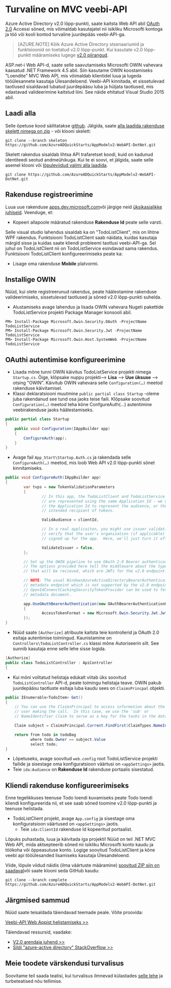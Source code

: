 <properties
    pageTitle="Azure'i AD v2.0 .net-i Veebiteenuste | Microsoft Azure'i"
    description="Kuidas koostada .NET MVC Web Api, mida aktsepteerib sõned nii isikliku Microsofti Account ja töökoha või õppeasutuse konto."
    services="active-directory"
    documentationCenter=".net"
    authors="dstrockis"
    manager="mbaldwin"
    editor=""/>

<tags
    ms.service="active-directory"
    ms.workload="identity"
    ms.tgt_pltfrm="na"
    ms.devlang="dotnet"
    ms.topic="article"
    ms.date="10/10/2016"
    ms.author="dastrock"/>

# <a name="secure-an-mvc-web-api"></a>Turvaline on MVC veebi-API

Azure Active Directory v2.0 lõpp-punkti, saate kaitsta Web API abil [OAuth 2.0](active-directory-v2-protocols.md#oauth2-authorization-code-flow) Accessi sõned, mis võimaldab kasutajatel nii isikliku Microsofti kontoga ja töö või kooli kontod turvaline juurdepääs veebi-API-ga.

> [AZURE.NOTE]
    Kõik Azure Active Directory stsenaariumid ja funktsioonid on toetatud v2.0 lõpp-punkt.  Kui kasutate v2.0 lõpp-punkti määramiseks lugege [v2.0 piirangud](active-directory-v2-limitations.md).

ASP.net-i Web API-d, saate selle saavutamiseks Microsofti OWIN vahevara kaasatud .NET Framework 4.5 abil.  Siin kasutame OWIN koostamiseks "Loendite" MVC Web API, mis võimaldab klientidel luua ja lugeda tööülesannete kasutaja Ülesandeloend.  Veebi-API kinnitada, et sissetulevad taotlused sisaldavad lubatud juurdepääsu luba ja hüljata taotlused, mis edastavad valideerimine kaitstud liini.  See näide ehitatud Visual Studio 2015 abil.

## <a name="download"></a>Laadi alla
Selle õpetuse kood säilitatakse [github](https://github.com/AzureADQuickStarts/AppModelv2-WebAPI-DotNet).  Jälgida, saate [alla laadida rakenduse skelett nimega on zip](https://github.com/AzureADQuickStarts/AppModelv2-WebAPI-DotNet/archive/skeleton.zip) - või klooni skelett:

```
git clone --branch skeleton https://github.com/AzureADQuickStarts/AppModelv2-WebAPI-DotNet.git
```

Skelett rakendus sisaldab lihtsa API trafaretset koodi, kuid on kadunud identiteedi seotud andmeühikuga. Kui te ei soovi, et jälgida, saate selle asemel klooni või [lõpuleviidud valimi alla laadida](https://github.com/AzureADQuickStarts/AppModelv2-WebAPI-DotNet/archive/skeleton.zip).

```
git clone https://github.com/AzureADQuickStarts/AppModelv2-WebAPI-DotNet.git
```

## <a name="register-an-app"></a>Rakenduse registreerimine
Luua uue rakenduse [apps.dev.microsoft.com](https://apps.dev.microsoft.com/?referrer=https://azure.microsoft.com/documentation/articles&deeplink=/appList)või järgige neid [üksikasjalikke juhiseid](active-directory-v2-app-registration.md).  Veenduge, et:

- Kopeeri allapoole määratud rakenduse **Rakenduse Id** peate selle varsti.

Selle visual studio lahendus sisaldab ka on "TodoListClient", mis on lihtne WPF rakendus.  Funktsiooni TodoListClient saab näidata, kuidas kasutaja märgid sisse ja kuidas saate kliendi probleemi taotlusi veebi-API-ga.  Sel juhul on TodoListClient nii on TodoListService esindavad sama rakendus.  Funktsiooni TodoListClient konfigureerimiseks peate ka:

- Lisage oma rakenduse **Mobile** platvormi.


## <a name="install-owin"></a>Installige OWIN

Nüüd, kui olete registreerunud rakendus, peate häälestamine rakenduse valideerimiseks, sissetulevad taotlused ja sõned v2.0 lõpp-punkti suhelda.

- Alustamiseks avage lahendus ja lisada OWIN vahevara Nugeti pakettide TodoListService projekti Package Manager konsooli abil.

```
PM> Install-Package Microsoft.Owin.Security.OAuth -ProjectName TodoListService
PM> Install-Package Microsoft.Owin.Security.Jwt -ProjectName TodoListService
PM> Install-Package Microsoft.Owin.Host.SystemWeb -ProjectName TodoListService
```

## <a name="configure-oauth-authentication"></a>OAuthi autentimise konfigureerimine

- Lisada mõne tunni OWIN käivitus TodoListService projekti nimega `Startup.cs`.  Õige, klõpsake nuppu projekti--> **Lisa** --> **Uue üksuse** --> otsing "OWIN".  Käivitub OWIN vahevara selle `Configuration(…)` meetod rakenduse käivitamisel.
- Klassi deklaratsiooni muutmine `public partial class Startup` -oleme juba rakendanud see tund osa jaoks teise faili.  Klõpsake soovitud `Configuration(…)` meetod teha kõne ConfgureAuth(...) autentimine veebirakenduse jaoks häälestamiseks.

```C#
public partial class Startup
{
    public void Configuration(IAppBuilder app)
    {
        ConfigureAuth(app);
    }
}
```

- Avage fail `App_Start\Startup.Auth.cs` ja rakendada selle `ConfigureAuth(…)` meetod, mis loob Web API v2.0 lõpp-punkti sõnet kinnitamiseks.

```C#
public void ConfigureAuth(IAppBuilder app)
{
        var tvps = new TokenValidationParameters
        {
                // In this app, the TodoListClient and TodoListService
                // are represented using the same Application Id - we use
                // the Application Id to represent the audience, or the
                // intended recipient of tokens.

                ValidAudience = clientId,

                // In a real applicaiton, you might use issuer validation to
                // verify that the user's organization (if applicable) has
                // signed up for the app.  Here, we'll just turn it off.

                ValidateIssuer = false,
        };

        // Set up the OWIN pipeline to use OAuth 2.0 Bearer authentication.
        // The options provided here tell the middleware about the type of tokens
        // that will be recieved, which are JWTs for the v2.0 endpoint.

        // NOTE: The usual WindowsAzureActiveDirectoryBearerAuthenticaitonMiddleware uses a
        // metadata endpoint which is not supported by the v2.0 endpoint.  Instead, this
        // OpenIdConenctCachingSecurityTokenProvider can be used to fetch & use the OpenIdConnect
        // metadata document.

        app.UseOAuthBearerAuthentication(new OAuthBearerAuthenticationOptions
        {
                AccessTokenFormat = new Microsoft.Owin.Security.Jwt.JwtFormat(tvps, new OpenIdConnectCachingSecurityTokenProvider("https://login.microsoftonline.com/common/v2.0/.well-known/openid-configuration")),
        });
}
```

- Nüüd saate `[Authorize]` atribuute kaitsta teie kontrollerid ja OAuth 2.0 esitaja autentimise toimingud.  Kaunistamine on `Controllers\TodoListController.cs` klassi mõne Autoriseerin silt.  See sunnib kasutaja enne selle lehe sisse logida.

```C#
[Authorize]
public class TodoListController : ApiController
{
```

- Kui mõni volitatud helistaja edukalt viitab üks soovitud `TodoListController` API-d, peate toimingu helistaja teave.  OWIN pakub juurdepääsu taotluste esitaja luba kaudu sees on `ClaimsPrincpal` objekti.  

```C#
public IEnumerable<TodoItem> Get()
{
    // You can use the ClaimsPrincipal to access information about the
    // user making the call.  In this case, we use the 'sub' or
    // NameIdentifier claim to serve as a key for the tasks in the data store.

    Claim subject = ClaimsPrincipal.Current.FindFirst(ClaimTypes.NameIdentifier);

    return from todo in todoBag
           where todo.Owner == subject.Value
           select todo;
}
```

-   Lõpetuseks, avage soovitud `web.config` root TodoListService projekti failide ja sisestage oma konfiguratsioon väärtusi on `<appSettings>` jaotis.
  - Teie `ida:Audience` on **Rakenduse Id** rakenduse portaalis sisestatud.

## <a name="configure-the-client-app"></a>Kliendi rakenduse konfigureerimiseks
Enne tegelikkuses teenuse Todo loendi kuvamiseks peate Todo loendi kliendi konfigureerida nii, et see saab sõned toomine v2.0 lõpp-punkti ja teenuse helistada.

- TodoListClient projekt, avage `App.config` ja sisestage oma konfiguratsioon väärtused on `<appSettings>` jaotis.
  - Teie `ida:ClientId` rakenduse Id kopeeritud portaalist.

Lõpuks puhastada, luua ja käivitada iga projekti!  Nüüd on teil .NET MVC Web API, mida aktsepteerib sõned nii isikliku Microsofti konto kaudu ja töökoha või õppeasutuse konto.  Logige soovitud TodoListClient ja kõne veebi api tööülesanded lisamiseks kasutaja Ülesandeloend.

Viide, lõpule viidud näidis (ilma väärtuste määramine) [soovitud ZIP siin on saadaval](https://github.com/AzureADQuickStarts/AppModelv2-WebAPI-DotNet/archive/complete.zip)või saate klooni seda GitHub kaudu:

```git clone --branch complete https://github.com/AzureADQuickStarts/AppModelv2-WebAPI-DotNet.git```

## <a name="next-steps"></a>Järgmised sammud
Nüüd saate teisaldada täiendavad teemade peale.  Võite proovida:

[Veebi-API Web Appist helistamiseks >>](active-directory-v2-devquickstarts-webapp-webapi-dotnet.md)

Täiendavad ressursid, vaadake:
- [V2.0 arendaja juhend >>](active-directory-appmodel-v2-overview.md)
- [Sildi "azure-active directory" StackOverflow >>](http://stackoverflow.com/questions/tagged/azure-active-directory)

## <a name="get-security-updates-for-our-products"></a>Meie toodete värskendusi turvalisus

Soovitame teil saada teatisi, kui turvalisus ilmnevad külastades [selle lehe](https://technet.microsoft.com/security/dd252948) ja turbeteatised nõu tellimise.
